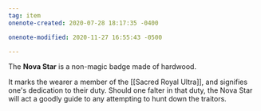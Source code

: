 ```yaml
---
tag: item
onenote-created: 2020-07-28 18:17:35 -0400

onenote-modified: 2020-11-27 16:55:43 -0500

---
```


The **Nova Star** is a non-magic badge made of hardwood. 

It marks the wearer a member of the [[Sacred Royal Ultra]], and signifies one's dedication to their duty. Should one falter in that duty, the Nova Star will act a goodly guide to any attempting to hunt down the traitors.
